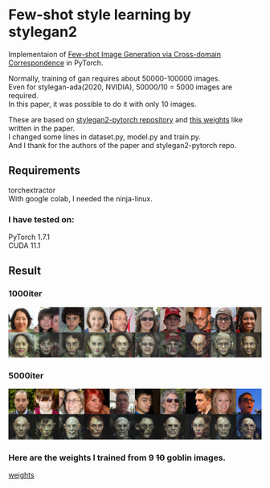 # Few-shot style learning by stylegan2

Implementaion of [Few-shot Image Generation via Cross-domain Correspondence][1] in PyTorch.


Normally, training of gan requires about 50000-100000 images.  
Even for stylegan-ada(2020, NVIDIA), 50000/10 = 5000 images are required.  
In this paper, it was possible to do it with only 10 images.  


These are based on [stylegan2-pytorch repository][2] and [this weights][3] like written in the paper.  
I changed some lines in dataset.py, model.py and train.py.  
And I thank for the authors of the paper and stylegan2-pytorch repo.  


## Requirements
torchextractor  
With google colab, I needed the ninja-linux.  
### I have tested on:
PyTorch 1.7.1  
CUDA 11.1  

## Result
### 1000iter  
![1000iter][5]  

### 5000iter  
![5000iter][6]  

### Here are the weights I trained from 9 ~~10~~ goblin images.  
[weights][7] 


[1]:https://arxiv.org/pdf/2104.06820.pdf
[2]:https://github.com/rosinality/stylegan2-pytorch
[3]:https://drive.google.com/file/d/1PQutd-JboOCOZqmd95XWxWrO8gGEvRcO/
<!--[4]:./figs/e911d211.jpg-->
[5]:./figs/1000iter.png
[6]:./figs/5000iter.png
[7]:https://drive.google.com/drive/folders/1-14kuaMPomfK4kYXxo_oxtBNDHG10Bms?usp=sharing

